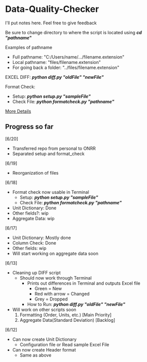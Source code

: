 # Data-Quality-Checker
I'll put notes here. Feel free to give feedback

Be sure to change directory to where the script is located using **_cd "pathname_"**

Examples of pathname
* Full pathname: "C:/Users/name/.../filename.extension"
* Local pathname: "files/filename.extension"
* For going back a folder: "../files/filename.extension"

EXCEL DIFF: **_python diff.py "oldFile" "newFile"_**

Format Check:
* Setup: **_python setup.py "sampleFile"_**
* Check File: **_python formatcheck.py "pathname"_**

[More Details](https://docs.google.com/document/d/1fem53kzp4PkXbNiEpmJCJsC1mjv_ELOK9bDdLi_UksA/edit?ts=5cffd8a1)

## Progress so far
[6/20]
* Transferred repo from personal to ONRR
* Separated setup and format_check

[6/19]
* Reorganization of files

[6/18]
* Format check now usable in Terminal
  * Setup: **_python setup.py "sampleFile"_**
  * Check File: **_python formatcheck.py "pathname"_**
* Unit Dictionary: Done
* Other fields?: wip
* Aggregate Data: wip

[6/17]
* Unit Dictionary: Mostly done
* Column Check: Done
* Other fields: wip
* Will start working on aggregate data soon

[6/13]
* Cleaning up DIFF script
    * Should now work through Terminal
      * Prints out differences in Terminal and outputs Excel file
        * Green = New
        * Red with arrow = Changed
        * Grey = Dropped
      * How to Run: **_python diff.py "oldFile" "newFile"_**
* Will work on other scripts soon
    1. Formatting (Order, Units, etc.) [Main Priority]
    2. Aggregate Data(Standard Deviation) [Backlog]


[6/12]
* Can now create Unit Dictionary
    * Configuration file or Read sample Excel File
* Can now create Header format
    * Same as above
